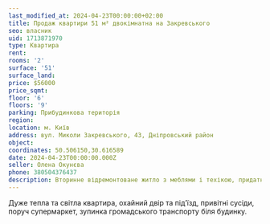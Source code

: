 ```yaml
---
last_modified_at: 2024-04-23T00:00:00+02:00
title: Продаж квартири 51 м² двокімнатна на Закревського
seo: власник
uid: 1713871970
type: Квартира
rent:
rooms: '2'
surface: '51'
surface_land:
price: $56000
price_sqmt:
floor: '6'
floors: '9'
parking: Прибудинкова територія
region:
location: м. Київ
address: вул. Миколи Закревського, 43, Дніпровський район
object:
coordinates: 50.506150,30.616589
date: 2024-04-23T00:00:00.000Z
seller: Олена Окунєва
phone: 380504376437
description: Вторинне відремонтоване житло з меблями і техікою, придатне і готова для проживання
---
```


Дуже тепла та світла квартира, охайний двір та під'їзд, привітні сусіди, поруч супермаркет, зупинка громадського транспорту біля будинку.
